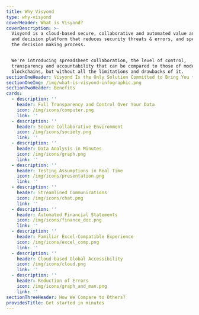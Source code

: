 ```yaml
---
title: Why Visyond
type: why-visyond
coverHeader: What is Visyond?
coverDescription: >-
  Visyond is a cloud-based secure, collaborative and automated value analysis
  and decision platform that reduces security threats & errors, and speeds up
  the decision making process.


  We're introducing spreadsheet collaboration, the level of control,
  transparency and accountability that can be compared to those of modern
  blockchains, but without all the limitations and drawbacks of it.
sectionOneHeader: Visyond Is the Only Solution Committed to Bring You the Best of All Worlds
sectionOneImg: /img/what-is-visyond-infographic.png
sectionTwoHeader: Benefits
cards:
  - description: ''
    header: Full Transparency and Control Over Your Data
    icon: /img/icons/computer.png
    link: ''
  - description: ''
    header: Secure Collaborative Environment
    icon: /img/icons/society.png
    link: ''
  - description: ''
    header: Data Analysis in Minutes
    icon: /img/icons/graph.png
    link: ''
  - description: ''
    header: Testing Assumptions in Real Time
    icon: /img/icons/presentation.png
    link: ''
  - description: ''
    header: Streamlined Communications
    icon: /img/icons/chat.png
    link: ''
  - description: ''
    header: Automated Financial Statements
    icon: /img/icons/finance_doc.png
    link: ''
  - description: ''
    header: Familiar Excel-Compatible Experience
    icon: /img/icons/excel_comp.png
    link: ''
  - description: ''
    header: Cloud-based Global Accessibility
    icon: /img/icons/cloud.png
    link: ''
  - description: ''
    header: Reduction of Errors
    icon: /img/icons/graph_and_man.png
    link: ''
sectionThreeHeader: How We Compare to Others?
providesTitle: Get started in minutes
---
```


